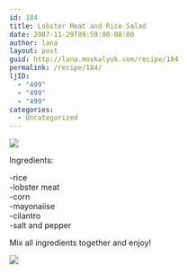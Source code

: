 ```yaml
---
id: 184
title: Lobster Meat and Rice Salad
date: 2007-11-29T09:59:00-08:00
author: lana
layout: post
guid: http://lana.moskalyuk.com/recipe/184
permalink: /recipe/184/
ljID:
  - "499"
  - "499"
  - "499"
categories:
  - Uncategorized
---
```

![](http://farm3.static.flickr.com/2313/2069585257_f55dff9128.jpg?v=0)

Ingredients:

-rice  
-lobster meat  
-corn  
-mayonaiise  
-cilantro  
-salt and pepper

Mix all ingredients together and enjoy!

![](http://farm3.static.flickr.com/2353/2069585395_94746d6c50.jpg?v=0)